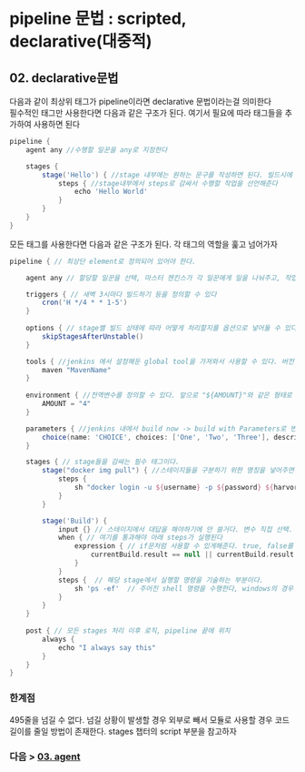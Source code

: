 # pipeline 문법 : scripted, declarative(대중적)
## 02. declarative문법
다음과 같이 최상위 태그가 pipeline이라면 declarative 문법이라는걸 의미한다<br>필수적인 태그만 사용한다면 다음과 같은 구조가 된다. 여기서 필요에 따라 태그들을 추가하여 사용하면 된다
```groovy
pipeline {
    agent any //수행할 일꾼을 any로 지정한다

    stages {
        stage('Hello') { //stage 내부에는 원하는 문구를 작성하면 된다. 빌드시에 stage별로 나뉘어 로그가 표시된다.
            steps { //stage내부에서 steps로 감싸서 수행할 작업을 선언해준다
                echo 'Hello World'
            }
        }
    }
}
```
  
모든 태그를 사용한다면 다음과 같은 구조가 된다. 각 태그의 역할을 훑고 넘어가자
```groovy
pipeline { // 최상단 element로 정의되어 있어야 한다.

    agent any // 할당할 일꾼을 선택, 마스터 젠킨스가 각 일꾼에게 일을 나눠주고, 작업은 일꾼들이 수행한다(해당 정보는 틀릴 수 있다)

    triggers { // 새벽 3시마다 빌드하기 등을 정의할 수 있다
        cron('H */4 * * 1-5')
    }
    
    options { // stage별 빌드 상태에 따라 어떻게 처리할지를 옵션으로 넣어둘 수 있다. ex) 해당 stage스킵, 재시도 등
        skipStagesAfterUnstable()
    }

    tools { //jenkins 에서 설정해둔 global tool을 가져와서 사용할 수 있다. 버전 정보를 통일하거나 yarn, npm등의 명령어가 필요할 때 쓴다
        maven "MavenName"
    }
    
    environment { //전역변수를 정의할 수 있다. 앞으로 "${AMOUNT}"와 같은 형태로 사용할 수 있다.
        AMOUNT = "4"
    }

    parameters { //jenkins 내에서 build now -> build with Parameters로 변경된다. 빌드를 누르는 단계에서 변수값을 지정할 수 있다는 말이다.
        choice(name: 'CHOICE', choices: ['One', 'Two', 'Three'], description: 'Pick something')
    }

    stages { // stage들을 감싸는 필수 태그이다.
        stage("docker img pull") { //스테이지들을 구분하기 위한 명칭을 넣어주면 된다. 스테이지별로 로그가 나타난다.
            steps {
                sh "docker login -u ${username} -p ${password} ${harvorURL}"
            }
        }

        stage('Build') {
            input {} // 스테이지에서 대답을 해야하기에 안 쓸거다. 변수 직접 선택.
            when { // 여기를 통과해야 아래 steps가 실행된다 
                expression { // if문처럼 사용할 수 있게해준다. true, false를 검사한다
                    currentBuild.result == null || currentBuild.result == 'SUCCESS' // 파이프라인 테스트 실패시 해당 값은 UNSTABLE 이다.
                }
            }
            steps {  // 해당 stage에서 실행할 명령을 기술하는 부분이다.
                sh 'ps -ef'  // 주어진 shell 명령을 수행한다, windows의 경우 bat 을 사용한다.
            }
        }
    }
    
    post { // 모든 stages 처리 이후 로직, pipeline 끝에 위치
        always {
            echo "I always say this"
        }
    }
}
```
  
### 한계점
495줄을 넘길 수 없다. 넘길 상황이 발생할 경우 외부로 빼서 모듈로 사용할 경우 코드 길이를 줄일 방법이 존재한다. stages 챕터의 script 부분을 참고하자

### 다음 > [03. agent](03.%20agent.md)
